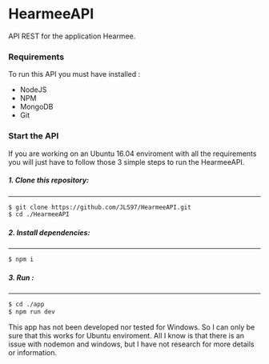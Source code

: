 # HearmeeAPI
API REST for the application Hearmee.

### Requirements
To run this API you must have installed :
- NodeJS
- NPM
- MongoDB
- Git

### Start the  API
If you are working on an Ubuntu 16.04 enviroment with all the requirements you will just have to follow those 3 simple steps to run the HearmeeAPI.

   ##### 1. Clone this repository:
---
```sh
$ git clone https://github.com/JLS97/HearmeeAPI.git
$ cd ./HearmeeAPI
```
  ##### 2. Install dependencies:
---
```sh
$ npm i
```
  ##### 3. Run :
 ---
```sh
$ cd ./app 
$ npm run dev
```

This app has not been developed nor tested for Windows. So I can only be sure that this works for Ubuntu enviroment.
All I know is that there is an issue with nodemon and windows, but I have not research for more details or information.